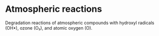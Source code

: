 # Atmospheric reactions
Degradation reactions of atmospheric compounds with hydroxyl radicals (OH•), ozone (O₃), and atomic oxygen (O).
